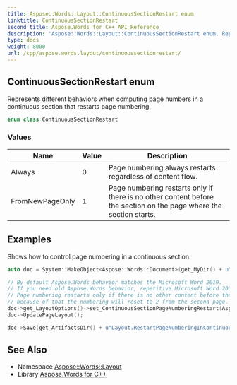 ```yaml
---
title: Aspose::Words::Layout::ContinuousSectionRestart enum
linktitle: ContinuousSectionRestart
second_title: Aspose.Words for C++ API Reference
description: 'Aspose::Words::Layout::ContinuousSectionRestart enum. Represents different behaviors when computing page numbers in a continuous section that restarts page numbering in C++.'
type: docs
weight: 8000
url: /cpp/aspose.words.layout/continuoussectionrestart/
---
```

## ContinuousSectionRestart enum


Represents different behaviors when computing page numbers in a continuous section that restarts page numbering.

```cpp
enum class ContinuousSectionRestart
```

### Values

| Name | Value | Description |
| --- | --- | --- |
| Always | 0 | Page numbering always restarts regardless of content flow. |
| FromNewPageOnly | 1 | Page numbering restarts only if there is no other content before the section on the page where the section starts. |


## Examples



Shows how to control page numbering in a continuous section. 
```cpp
auto doc = System::MakeObject<Aspose::Words::Document>(get_MyDir() + u"Continuous section page numbering.docx");

// By default Aspose.Words behavior matches the Microsoft Word 2019.
// If you need old Aspose.Words behavior, repetitive Microsoft Word 2016, use 'ContinuousSectionRestart.FromNewPageOnly'.
// Page numbering restarts only if there is no other content before the section on the page where the section starts,
// because of that the numbering will reset to 2 from the second page.
doc->get_LayoutOptions()->set_ContinuousSectionPageNumberingRestart(Aspose::Words::Layout::ContinuousSectionRestart::FromNewPageOnly);
doc->UpdatePageLayout();

doc->Save(get_ArtifactsDir() + u"Layout.RestartPageNumberingInContinuousSection.pdf");
```

## See Also

* Namespace [Aspose::Words::Layout](../)
* Library [Aspose.Words for C++](../../)

